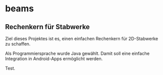 # beams
## Rechenkern für Stabwerke
Ziel dieses Projektes ist es, einen einfachen Rechenkern für 2D-Stabwerke zu schaffen.

Als Programmiersprache wurde Java gewählt. Damit soll eine einfache Integration in Android-Apps ermöglicht werden.

Test.
